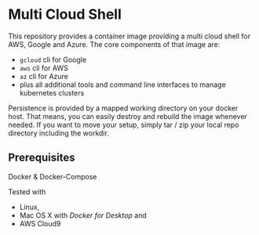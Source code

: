 # Multi Cloud Shell
This repository provides a container image providing a multi cloud shell for AWS, Google and Azure. The core components of that image are:

* `gcloud` cli for Google
* `aws` cli for AWS
* `az` cli for Azure
* plus all additional tools and command line interfaces to manage kubernetes clusters

Persistence is provided by a mapped working directory on your docker host. That means, you can easily destroy and rebuild the image whenever needed. If you want to move your setup, simply tar / zip your local repo directory including the workdir.

## Prerequisites
Docker & Docker-Compose

Tested with
* Linux,
* Mac OS X with *Docker for Desktop* and
* AWS Cloud9
